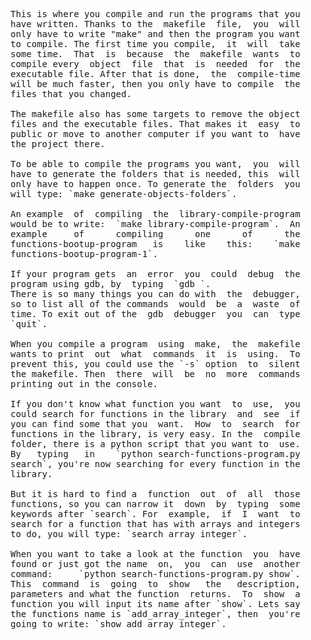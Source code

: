 
<pre>
This is where you compile and run the programs that you
have written. Thanks to the  makefile  file,  you  will
only have to write "make" and then the program you want
to compile. The first time you compile,  it  will  take
some time.  That  is  because  the  makefile  wants  to
compile every  object  file  that  is  needed  for  the
executable file. After that is done,  the  compile-time
will be much faster, then you only have to compile  the
files that you changed.

The makefile also has some targets to remove the object
files and the executable files. That makes it  easy  to
public or move to another computer if you want to  have
the project there.

To be able to compile the programs you want,  you  will
have to generate the folders that is needed, this  will
only have to happen once. To generate the  folders  you
will type: `make generate-objects-folders`.

An example  of  compiling  the  library-compile-program
would be to write:  `make library-compile-program`.  An
example     of      compiling      one      of      the
functions-bootup-program   is    like    this:    `make
functions-bootup-program-1`.

If your program gets  an  error  you  could  debug  the
program using gdb, by  typing  `gdb <binary-filename>`.
There is so many things you can do with  the  debugger,
so to list all of the commands  would  be  a  waste  of
time. To exit out of the  gdb  debugger  you  can  type
`quit`.

When you compile a program  using  make,  the  makefile
wants to print  out  what  commands  it  is  using.  To
prevent this, you could use the `-s` option  to  silent
the makefile. Then  there  will  be  no  more  commands
printing out in the console.

If you don't know what function you want  to  use,  you
could search for functions in the library  and  see  if
you can find some that you  want.  How  to  search  for
functions in the library, is very easy. In the  compile
folder, there is a python script that you want to  use.
By   typing   in    `python search-functions-program.py
search`, you're now searching for every function in the
library.

But it is hard to find a  function  out  of  all  those
functions, so you can narrow it  down  by  typing  some
keywords after `search`. For  example,  if  I  want  to
search for a function that has with arrays and integers
to do, you will type: `search array integer`.

When you want to take a look at the function  you  have
found or just got the name  on,  you  can  use  another
command:     `python search-functions-program.py show`.
This  command  is  going  to  show   the   description,
parameters and what the function  returns.  To  show  a
function you will input its name after `show`. Lets say
the functions name is `add_array_integer`, then  you're
going to write: `show add_array_integer`.
</pre>
